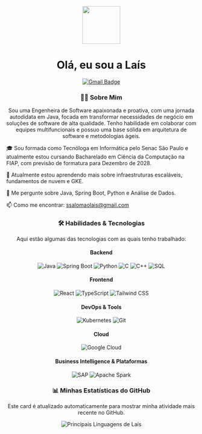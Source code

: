 <div id="header" align="center">
<img src="https://i.pinimg.com/originals/e2/36/85/e23685e9fc4ac271d627afc267acba5b.gif" width="100"/>
<h1>Olá, eu sou a Laís</h1>
<div id="badges">
<a href="mailto:ssalomaolais@gmail.com"><img src="https://img.shields.io/badge/Gmail-red?style=for-the-badge&logo=gmail&logoColor=white" alt="Gmail Badge"/></a>
</div>
</div>

<div align="center">
<h3>👩‍💻 Sobre Mim</h3>
<p>
Sou uma Engenheira de Software apaixonada e proativa, com uma jornada autodidata em Java, focada em transformar necessidades de negócio em soluções de software de alta qualidade. Tenho habilidade em colaborar com equipes multifuncionais e possuo uma base sólida em arquitetura de software e metodologias ágeis.
</p>
</div>

🎓 Sou formada como Tecnóloga em Informática pelo Senac São Paulo e atualmente estou cursando Bacharelado em Ciência da Computação na FIAP, com previsão de formatura para Dezembro de 2028.

🌱 Atualmente estou aprendendo mais sobre infraestruturas escaláveis, fundamentos de nuvem e GKE.

💬 Me pergunte sobre Java, Spring Boot, Python e Análise de Dados.

📫 Como me encontrar: ssalomaolais@gmail.com

<div align="center">
<h3>🛠️ Habilidades & Tecnologias</h3>
<p>Aqui estão algumas das tecnologias com as quais tenho trabalhado:</p>

<h4>Backend</h4>
<img src="https://img.shields.io/badge/Java-ED8B00?style=for-the-badge&logo=openjdk&logoColor=white" alt="Java"/>
<img src="https://img.shields.io/badge/Spring_Boot-6DB33F?style=for-the-badge&logo=springboot&logoColor=white" alt="Spring Boot"/>
<img src="https://img.shields.io/badge/Python-3776AB?style=for-the-badge&logo=python&logoColor=white" alt="Python"/>
<img src="https://img.shields.io/badge/C-A8B9CC?style=for-the-badge&logo=c&logoColor=white" alt="C"/>
<img src="https://img.shields.io/badge/C++-00599C?style=for-the-badge&logo=cplusplus&logoColor=white" alt="C++"/>
<img src="https://img.shields.io/badge/SQL-4479A1?style=for-the-badge&logo=postgresql&logoColor=white" alt="SQL"/>

<h4>Frontend</h4>
<img src="https://img.shields.io/badge/React-61DAFB?style=for-the-badge&logo=react&logoColor=black" alt="React"/>
<img src="https://img.shields.io/badge/TypeScript-3178C6?style=for-the-badge&logo=typescript&logoColor=white" alt="TypeScript"/>
<img src="https://img.shields.io/badge/Tailwind_CSS-06B6D4?style=for-the-badge&logo=tailwindcss&logoColor=white" alt="Tailwind CSS"/>

<h4>DevOps & Tools</h4>
<img src="https://img.shields.io/badge/Kubernetes-326CE5?style=for-the-badge&logo=kubernetes&logoColor=white" alt="Kubernetes"/>
<img src="https://img.shields.io/badge/Git-F05032?style=for-the-badge&logo=git&logoColor=white" alt="Git"/>

<h4>Cloud</h4>
<img src="https://img.shields.io/badge/Google_Cloud-4285F4?style=for-the-badge&logo=googlecloud&logoColor=white" alt="Google Cloud"/>

<h4>Business Intelligence & Plataformas</h4>
<img src="https://img.shields.io/badge/SAP-008FD3?style=for-the-badge&logo=sap&logoColor=white" alt="SAP"/>
<img src="https://img.shields.io/badge/Apache_Spark-E25A1C?style=for-the-badge&logo=apachespark&logoColor=white" alt="Apache Spark"/>
</div>

<div align="center">
<h3>📊 Minhas Estatísticas do GitHub</h3>
<p>Este card é atualizado automaticamente para mostrar minha atividade mais recente no GitHub.</p>
<img src="https://github-readme-stats.vercel.app/api/top-langs/?username=ssalomaolais&layout=compact&langs_count=8&theme=dracula" alt="Principais Linguagens de Laís"/>
</div>
